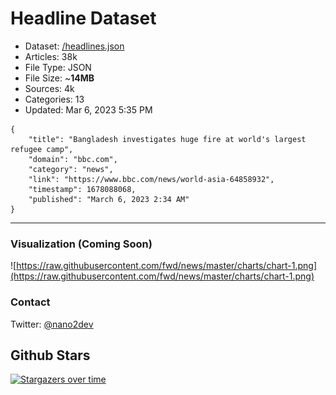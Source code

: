 # Headline Dataset

- Dataset: [/headlines.json](https://raw.githubusercontent.com/fwd/news/master/headlines.json) 
- Articles: 38k
- File Type: JSON
- File Size: ~**14MB**
- Sources: 4k
- Categories: 13
- Updated: Mar 6, 2023 5:35 PM

```
{
    "title": "Bangladesh investigates huge fire at world's largest refugee camp",
    "domain": "bbc.com",
    "category": "news",
    "link": "https://www.bbc.com/news/world-asia-64858932",
    "timestamp": 1678088068,
    "published": "March 6, 2023 2:34 AM"
}
```

---

### Visualization (Coming Soon)

![https://raw.githubusercontent.com/fwd/news/master/charts/chart-1.png](https://raw.githubusercontent.com/fwd/news/master/charts/chart-1.png)

### Contact 

Twitter: [@nano2dev](https://twitter.com/nano2dev)

## Github Stars

[![Stargazers over time](https://starchart.cc/fwd/news.svg)](https://starchart.cc/fwd/news)
